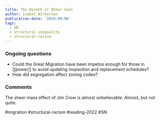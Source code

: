 ```yaml
---
title: The Warmth of Other Suns
author: Isabel Wilkerson
publication-date: '2010:00:00'
tags:
  - SN
  - structural-inequality
  - structural-racism
---
```


### Ongoing questions
- Could the Great Migration have been impetus enough for those in [[power]] to avoid updating inspection and replacement schedules?
- How did segregation affect zoning codes?

### Comments

The sheer mass effect of Jim Crow is almost unbelievable. Almost, but not quite. 

#migration #structural-racism #reading-2022 #SN 